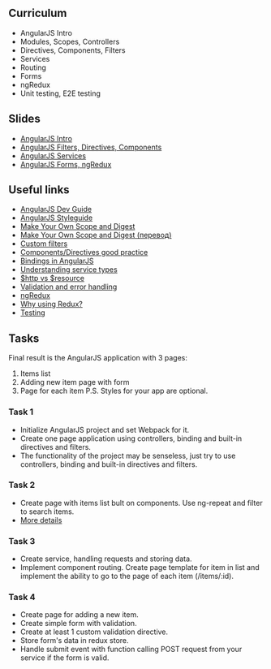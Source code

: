 ## Curriculum
* AngularJS Intro
* Modules, Scopes, Controllers
* Directives, Components, Filters
* Services
* Routing
* Forms
* ngRedux
* Unit testing, E2E testing
## Slides
* [AngularJS Intro](https://slides.com/dzianisreznik/deck-6)
* [AngularJS Filters, Directives, Components](https://slides.com/dzianisreznik/deck-4d4335ab-a6b1-4043-a26c-ca2170d4599e#/)
* [AngularJS Services](https://slides.com/dzianisreznik/deck-7#/)
* [AngularJS Forms, ngRedux](https://slides.com/dzianisreznik/deck-8#/)
## Useful links
* [AngularJS Dev Guide](https://docs.angularjs.org/guide)
* [AngularJS Styleguide](https://github.com/johnpapa/angular-styleguide/blob/master/a1/README.md)
* [Make Your Own  Scope and Digest](http://teropa.info/blog/2013/11/03/make-your-own-angular-part-1-scopes-and-digest.html)
* [Make Your Own  Scope and Digest (перевод)](https://habr.com/post/201832/)
* [Custom filters](https://toddmotto.com/everything-about-custom-filters-in-angular-js/)
* [Components/Directives good practice](https://gist.github.com/toddmotto/5b4de6c777d3e446e6410fdadb824522)
* [Bindings in AngularJS](http://blog.krawaller.se/posts/dissecting-bindings-in-angularjs/)
* [Understanding service types](http://angular-tips.com/blog/2013/08/understanding-service-types/)
* [$http vs $resource](http://ngninja.com/posts/angularjs-http-vs-resource)
* [Validation and error handling](https://steelkiwi.com/blog/validation-error-handling-angularjs-applicatios/)
* [ngRedux](https://github.com/angular-redux/ng-redux)
* [Why using Redux?](https://tech.webinterpret.com/why-we-decided-to-use-redux-in-our-angularjs-application/)
* [Testing](https://quickleft.com/blog/angularjs-unit-testing-for-real-though/)
## Tasks
Final result is the AngularJS application with 3 pages:
1) Items list
2) Adding new item page with form
3) Page for each item
P.S. Styles for your app are optional.
### Task 1
* Initialize AngularJS project and set Webpack for it.
* Create one page application using controllers, binding and built-in directives and filters.
* The functionality of the project may be senseless, just try to use controllers, binding and built-in directives and filters.
### Task 2
* Create page with items list bult on components. Use ng-repeat and filter to search items.
* [More details](https://docs.google.com/document/d/1MqHzTH9ro9R8KRnRK1_x4AFexXDdB1UrmUtEt_Uy3ns/edit?usp=sharing)
### Task 3
* Create service, handling requests and storing data.
* Implement component routing. Create page template for item in list and implement the ability to go to the page of each item (/items/:id).
### Task 4
* Create page for adding a new item.
* Create simple form with validation.
* Create at least 1 custom validation directive.
* Store form's data in redux store.
* Handle submit event with function calling POST request from your service if the form is valid.
